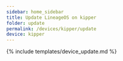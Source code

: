 ```yaml
---
sidebar: home_sidebar
title: Update LineageOS on kipper
folder: update
permalink: /devices/kipper/update
device: kipper
---
```

{% include templates/device_update.md %}
